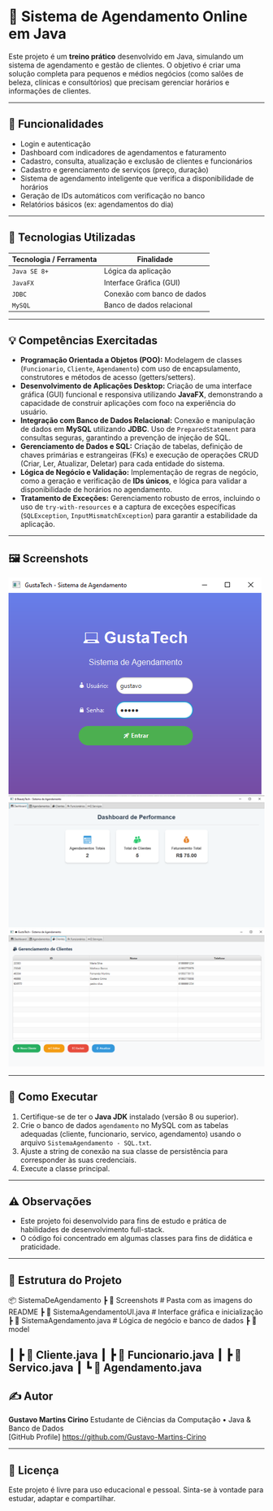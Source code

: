 # 📅 Sistema de Agendamento Online em Java

Este projeto é um **treino prático** desenvolvido em Java, simulando um sistema de agendamento e gestão de clientes. O objetivo é criar uma solução completa para pequenos e médios negócios (como salões de beleza, clínicas e consultórios) que precisam gerenciar horários e informações de clientes.

---

## 🚀 Funcionalidades

- Login e autenticação
- Dashboard com indicadores de agendamentos e faturamento
- Cadastro, consulta, atualização e exclusão de clientes e funcionários
- Cadastro e gerenciamento de serviços (preço, duração)
- Sistema de agendamento inteligente que verifica a disponibilidade de horários
- Geração de IDs automáticos com verificação no banco
- Relatórios básicos (ex: agendamentos do dia)

---

## 🧰 Tecnologias Utilizadas

| Tecnologia / Ferramenta | Finalidade |
|--------------------------|------------|
| `Java SE 8+`             | Lógica da aplicação |
| `JavaFX`                 | Interface Gráfica (GUI) |
| `JDBC`                   | Conexão com banco de dados |
| `MySQL`                  | Banco de dados relacional |

---

## 💡 Competências Exercitadas

- **Programação Orientada a Objetos (POO):** Modelagem de classes (`Funcionario`, `Cliente`, `Agendamento`) com uso de encapsulamento, construtores e métodos de acesso (getters/setters).
- **Desenvolvimento de Aplicações Desktop:** Criação de uma interface gráfica (GUI) funcional e responsiva utilizando **JavaFX**, demonstrando a capacidade de construir aplicações com foco na experiência do usuário.
- **Integração com Banco de Dados Relacional:** Conexão e manipulação de dados em **MySQL** utilizando **JDBC**. Uso de `PreparedStatement` para consultas seguras, garantindo a prevenção de injeção de SQL.
- **Gerenciamento de Dados e SQL:** Criação de tabelas, definição de chaves primárias e estrangeiras (FKs) e execução de operações CRUD (Criar, Ler, Atualizar, Deletar) para cada entidade do sistema.
- **Lógica de Negócio e Validação:** Implementação de regras de negócio, como a geração e verificação de **IDs únicos**, e lógica para validar a disponibilidade de horários no agendamento.
- **Tratamento de Exceções:** Gerenciamento robusto de erros, incluindo o uso de `try-with-resources` e a captura de exceções específicas (`SQLException`, `InputMismatchException`) para garantir a estabilidade da aplicação.

---

## 🖼️ Screenshots

![Tela de Login](Screenshots/login.png)
![Dashboard](Screenshots/dashboard.png)
![Tabelas](Screenshots/tabelas.png)

---

## 🧪 Como Executar

1.  Certifique-se de ter o **Java JDK** instalado (versão 8 ou superior).
2.  Crie o banco de dados `agendamento` no MySQL com as tabelas adequadas (cliente, funcionario, servico, agendamento) usando o arquivo `SistemaAgendamento - SQL.txt`.
3.  Ajuste a string de conexão na sua classe de persistência para corresponder às suas credenciais.
4.  Execute a classe principal.

---

## ⚠️ Observações

- Este projeto foi desenvolvido para fins de estudo e prática de habilidades de desenvolvimento full-stack.
- O código foi concentrado em algumas classes para fins de didática e praticidade.

---

## 📁 Estrutura do Projeto
📦 SistemaDeAgendamento
┣ 📁 Screenshots               # Pasta com as imagens do README
┣ 📄 SistemaAgendamentoUI.java       # Interface gráfica e inicialização
┣ 📄 SistemaAgendamento.java         # Lógica de negócio e banco de dados
┣ 📁 model

┃  ┣ 📄 Cliente.java
┃  ┣ 📄 Funcionario.java
┃  ┣ 📄 Servico.java
┃  ┗ 📄 Agendamento.java
---

## ✍️ Autor

**Gustavo Martins Cirino** Estudante de Ciências da Computação • Java & Banco de Dados  
[GitHub Profile] https://github.com/Gustavo-Martins-Cirino  

---

## 📌 Licença

Este projeto é livre para uso educacional e pessoal. Sinta-se à vontade para estudar, adaptar e compartilhar.
